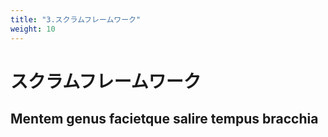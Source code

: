 ```yaml
---
title: "3.スクラムフレームワーク"
weight: 10
---
```


# スクラムフレームワーク

## Mentem genus facietque salire tempus bracchia
